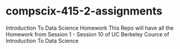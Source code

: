 # compscix-415-2-assignments
Introduction To Data Science Homework
This Repo will have all the Homework from Session 1 - Session 10 of UC Berkeley Cource of Introduction To Data Science
